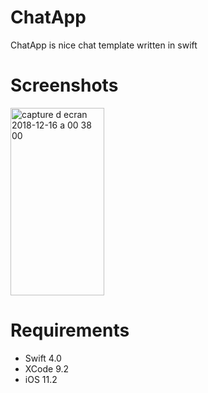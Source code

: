 # ChatApp

ChatApp is nice chat template written in swift

# Screenshots

<img width="150" height="300" alt="capture d ecran 2018-12-16 a 00 38 00" src="https://user-images.githubusercontent.com/39087448/50048424-02b11980-00cc-11e9-9227-39fd34045d5f.png">

# Requirements

* Swift 4.0
* XCode 9.2
* iOS 11.2
